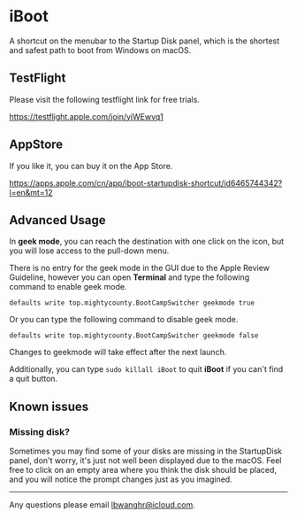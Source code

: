 # iBoot
A shortcut on the menubar to the Startup Disk panel, which is the shortest and safest path to boot from Windows on macOS.

## TestFlight
Please visit the following testflight link for free trials.

https://testflight.apple.com/join/yjWEwvq1 

## AppStore
If you like it, you can buy it on the App Store.

https://apps.apple.com/cn/app/iboot-startupdisk-shortcut/id6465744342?l=en&mt=12

## Advanced Usage
In **geek mode**, you can reach the destination with one click on the icon, but you will lose access to the pull-down menu.

There is no entry for the geek mode in the GUI due to the Apple Review Guideline, however you can open **Terminal** and type the following command to enable geek mode.

`defaults write top.mightycounty.BootCampSwitcher geekmode true`

Or you can type the following command to disable geek mode. 

`defaults write top.mightycounty.BootCampSwitcher geekmode false`

Changes to geekmode will take effect after the next launch.

Additionally, you can type `sudo killall iBoot` to quit **iBoot** if you can't find a quit button.

## Known issues
### Missing disk?
Sometimes you may find some of your disks are missing in the StartupDisk panel, don't worry, it's just not well been displayed due to the macOS. Feel free to click on an empty area where you think the disk should be placed, and you will notice the prompt changes just as you imagined.


---
Any questions please email lbwanghr@icloud.com.
